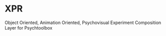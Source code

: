 XPR
===

Object Oriented, Animation Oriented, Psychovisual Experiment Composition Layer for Psychtoolbox
